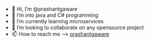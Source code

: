 - 👋 Hi, I’m @prashantgaware
- 👀 I’m into java and C# programming
- 🌱 I’m currently learning microservices
- 💞️ I’m looking to collaborate on any opensource project
- 📫 How to reach me --> [prashantgaware](https://www.linkedin.com/in/prashant-gaware-756901237/)
  
<!---
prashantgaware/prashantgaware is a ✨ special ✨ repository because its `README.md` (this file) appears on your GitHub profile.
You can click the Preview link to take a look at your changes.
--->
